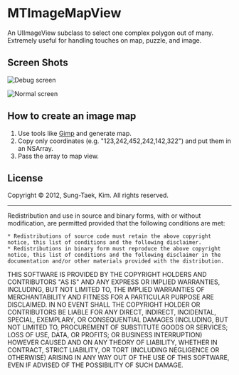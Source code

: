 # MTImageMapView

An UIImageView subclass to select one complex polygon out of many.
Extremely useful for handling touches on map, puzzle, and image.


## Screen Shots
<img 
src="https://raw.github.com/stkim1/MTImageMapView/master/screenshot/debug.png"
alt="Debug screen" 
title="Debug screen"
style="display:block;">

<img 
src="https://raw.github.com/stkim1/MTImageMapView/master/screenshot/normal.png"
alt="Normal screen" 
title="Normal screen"
style="display:block;">


## How to create an image map
1. Use tools like [Gimp](http://www.gimp.org/) and generate map.
2. Copy only coordinates (e.g. "123,242,452,242,142,322") and put them in an NSArray.
3. Pass the array to map view.


## License
Copyright © 2012, Sung-Taek, Kim. All rights reserved.

<hr>

Redistribution and use in source and binary forms, with or without modification, are permitted provided that the following conditions are met:

<pre><code>* Redistributions of source code must retain the above copyright notice, this list of conditions and the following disclaimer.
* Redistributions in binary form must reproduce the above copyright notice, this list of conditions and the following disclaimer in the documentation and/or other materials provided with the distribution.
</code></pre>

THIS SOFTWARE IS PROVIDED BY THE COPYRIGHT HOLDERS AND CONTRIBUTORS "AS IS" AND ANY EXPRESS OR IMPLIED WARRANTIES, INCLUDING, BUT NOT LIMITED TO, THE IMPLIED WARRANTIES OF MERCHANTABILITY AND FITNESS FOR A PARTICULAR PURPOSE ARE DISCLAIMED. IN NO EVENT SHALL THE COPYRIGHT HOLDER OR CONTRIBUTORS BE LIABLE FOR ANY DIRECT, INDIRECT, INCIDENTAL, SPECIAL, EXEMPLARY, OR CONSEQUENTIAL DAMAGES (INCLUDING, BUT NOT LIMITED TO, PROCUREMENT OF SUBSTITUTE GOODS OR SERVICES; LOSS OF USE, DATA, OR PROFITS; OR BUSINESS INTERRUPTION) HOWEVER CAUSED AND ON ANY THEORY OF LIABILITY, WHETHER IN CONTRACT, STRICT LIABILITY, OR TORT (INCLUDING NEGLIGENCE OR OTHERWISE) ARISING IN ANY WAY OUT OF THE USE OF THIS SOFTWARE, EVEN IF ADVISED OF THE POSSIBILITY OF SUCH DAMAGE.